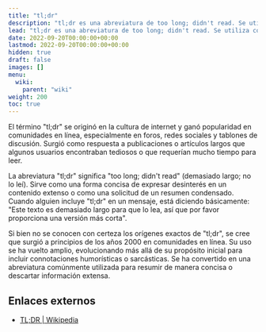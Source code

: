 ```yaml
---
title: "tl;dr"
description: "tl;dr es una abreviatura de too long; didn't read. Se utiliza comúnmente para resumir artículos extensos, publicaciones o discusiones. En nuestra wiki, etiquetamos el primer párrafo de cada artículo como tl;dr para indicar que sirve como un resumen conciso del contenido que sigue. La sección tl;dr tiene un ligero estilo con su propia fuente serif, lo que la hace fácilmente distinguible del resto del artículo. Al incluir una sección tl;dr, proporcionamos a nuestros lectores una descripción general rápida de los puntos principales, permitiéndoles comprender la información clave sin adentrarse en el artículo completo."
lead: "tl;dr es una abreviatura de too long; didn't read. Se utiliza comúnmente para resumir artículos extensos, publicaciones o discusiones. En nuestra wiki, etiquetamos el primer párrafo de cada artículo como tl;dr para indicar que sirve como un resumen conciso del contenido que sigue. La sección tl;dr tiene un ligero estilo con su propia fuente serif, lo que la hace fácilmente distinguible del resto del artículo. Al incluir una sección tl;dr, proporcionamos a nuestros lectores una descripción general rápida de los puntos principales, permitiéndoles comprender la información clave sin adentrarse en el artículo completo."
date: 2022-09-20T00:00:00+00:00
lastmod: 2022-09-20T00:00:00+00:00
hidden: true
draft: false
images: []
menu:
  wiki:
    parent: "wiki"
weight: 200
toc: true
---
```


El término "tl;dr" se originó en la cultura de internet y ganó popularidad en comunidades en línea, especialmente en foros, redes sociales y tablones de discusión. Surgió como respuesta a publicaciones o artículos largos que algunos usuarios encontraban tediosos o que requerían mucho tiempo para leer.

La abreviatura "tl;dr" significa "too long; didn't read" (demasiado largo; no lo leí). Sirve como una forma concisa de expresar desinterés en un contenido extenso o como una solicitud de un resumen condensado. Cuando alguien incluye "tl;dr" en un mensaje, está diciendo básicamente: "Este texto es demasiado largo para que lo lea, así que por favor proporciona una versión más corta".

Si bien no se conocen con certeza los orígenes exactos de "tl;dr", se cree que surgió a principios de los años 2000 en comunidades en línea. Su uso se ha vuelto amplio, evolucionando más allá de su propósito inicial para incluir connotaciones humorísticas o sarcásticas. Se ha convertido en una abreviatura comúnmente utilizada para resumir de manera concisa o descartar información extensa.

## Enlaces externos

- [TL;DR | Wikipedia](https://es.wikipedia.org/wiki/TL;DR)
